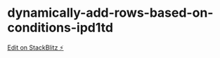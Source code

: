 # dynamically-add-rows-based-on-conditions-ipd1td

[Edit on StackBlitz ⚡️](https://stackblitz.com/edit/dynamically-add-rows-based-on-conditions-ipd1td)